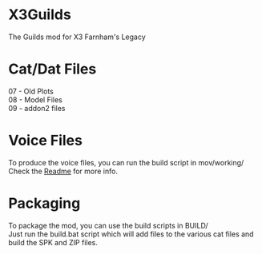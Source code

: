 # X3Guilds
The Guilds mod for X3 Farnham's Legacy

# Cat/Dat Files
07 - Old Plots<br/>
08 - Model Files<br/>
09 - addon2 files<br/>

# Voice Files

To produce the voice files, you can run the build script in mov/working/<br/>
Check the [Readme](mov/working/README.md) for more info.

# Packaging

To package the mod, you can use the build scripts in BUILD/</br>
Just run the build.bat script which will add files to the various cat files and build the SPK and ZIP files.